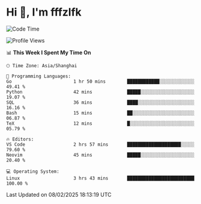 # Hi 👋, I'm fffzlfk

<!--START_SECTION:waka-->
![Code Time](http://img.shields.io/badge/Code%20Time-1%2C211%20hrs%2028%20mins-blue)

![Profile Views](http://img.shields.io/badge/Profile%20Views-0-blue)

📊 **This Week I Spent My Time On** 

```text
🕑︎ Time Zone: Asia/Shanghai

💬 Programming Languages: 
Go                       1 hr 50 mins        ████████████░░░░░░░░░░░░░   49.41 % 
Python                   42 mins             █████░░░░░░░░░░░░░░░░░░░░   19.07 % 
SQL                      36 mins             ████░░░░░░░░░░░░░░░░░░░░░   16.16 % 
Bash                     15 mins             ██░░░░░░░░░░░░░░░░░░░░░░░   06.87 % 
TeX                      12 mins             █░░░░░░░░░░░░░░░░░░░░░░░░   05.79 % 

🔥 Editors: 
VS Code                  2 hrs 57 mins       ████████████████████░░░░░   79.60 % 
Neovim                   45 mins             █████░░░░░░░░░░░░░░░░░░░░   20.40 % 

💻 Operating System: 
Linux                    3 hrs 43 mins       █████████████████████████   100.00 % 
```


 Last Updated on 08/02/2025 18:13:19 UTC
<!--END_SECTION:waka-->
